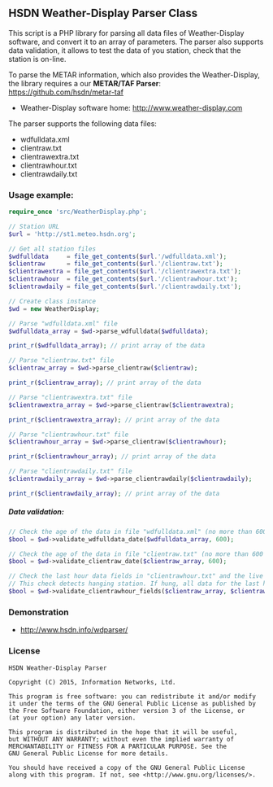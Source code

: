 ## HSDN Weather-Display Parser Class

This script is a PHP library for parsing all data files of Weather-Display software, and convert it to an array of parameters. The parser also supports data validation, it allows to test the data of you station, check that the station is on-line.

To parse the METAR information, which also provides the Weather-Display, the library requires a our **METAR/TAF Parser**: https://github.com/hsdn/metar-taf

- Weather-Display software home: http://www.weather-display.com

The parser supports the following data files:
- wdfulldata.xml
- clientraw.txt
- clientrawextra.txt
- clientrawhour.txt
- clientrawdaily.txt

### Usage example:
```php
require_once 'src/WeatherDisplay.php';

// Station URL
$url = 'http://st1.meteo.hsdn.org';

// Get all station files
$wdfulldata     = file_get_contents($url.'/wdfulldata.xml');
$clientraw      = file_get_contents($url.'/clientraw.txt');
$clientrawextra = file_get_contents($url.'/clientrawextra.txt');
$clientrawhour  = file_get_contents($url.'/clientrawhour.txt');
$clientrawdaily = file_get_contents($url.'/clientrawdaily.txt');

// Create class instance
$wd = new WeatherDisplay;

// Parse "wdfulldata.xml" file
$wdfulldata_array = $wd->parse_wdfulldata($wdfulldata);

print_r($wdfulldata_array); // print array of the data

// Parse "clientraw.txt" file
$clientraw_array = $wd->parse_clientraw($clientraw);

print_r($clientraw_array); // print array of the data

// Parse "clientrawextra.txt" file
$clientrawextra_array = $wd->parse_clientraw($clientrawextra);

print_r($clientrawextra_array); // print array of the data

// Parse "clientrawhour.txt" file
$clientrawhour_array = $wd->parse_clientraw($clientrawhour);

print_r($clientrawhour_array); // print array of the data

// Parse "clientrawdaily.txt" file
$clientrawdaily_array = $wd->parse_clientrawdaily($clientrawdaily);

print_r($clientrawdaily_array); // print array of the data
```

##### Data validation:
```php
// Check the age of the data in file "wdfulldata.xml" (no more than 600 seconds)
$bool = $wd->validate_wdfulldata_date($wdfulldata_array, 600);

// Check the age of the data in file "clientraw.txt" (no more than 600 seconds)
$bool = $wd->validate_clientraw_date($clientraw_array, 600);

// Check the last hour data fields in "clientrawhour.txt" and the live data from "clientraw.txt".
// This check detects hanging station. If hung, all data for the last hour - will have identical.
$bool = $wd->validate_clientrawhour_fields($clientraw_array, $clientrawhour_array);
```

### Demonstration
- http://www.hsdn.info/wdparser/

### License
    HSDN Weather-Display Parser

    Copyright (C) 2015, Information Networks, Ltd.

    This program is free software: you can redistribute it and/or modify
    it under the terms of the GNU General Public License as published by
    the Free Software Foundation, either version 3 of the License, or
    (at your option) any later version.

    This program is distributed in the hope that it will be useful,
    but WITHOUT ANY WARRANTY; without even the implied warranty of
    MERCHANTABILITY or FITNESS FOR A PARTICULAR PURPOSE. See the
    GNU General Public License for more details.

    You should have received a copy of the GNU General Public License
    along with this program. If not, see <http://www.gnu.org/licenses/>.
